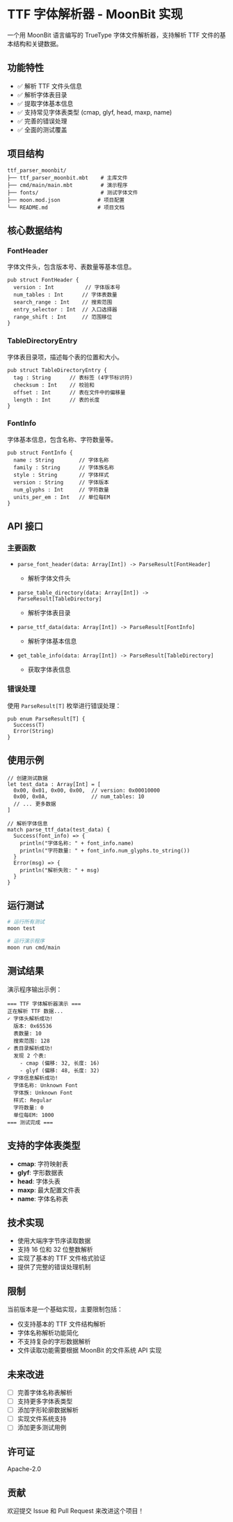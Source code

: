 # TTF 字体解析器 - MoonBit 实现

一个用 MoonBit 语言编写的 TrueType 字体文件解析器，支持解析 TTF 文件的基本结构和关键数据。

## 功能特性

- ✅ 解析 TTF 文件头信息
- ✅ 解析字体表目录
- ✅ 提取字体基本信息
- ✅ 支持常见字体表类型 (cmap, glyf, head, maxp, name)
- ✅ 完善的错误处理
- ✅ 全面的测试覆盖

## 项目结构

```
ttf_parser_moonbit/
├── ttf_parser_moonbit.mbt    # 主库文件
├── cmd/main/main.mbt         # 演示程序
├── fonts/                    # 测试字体文件
├── moon.mod.json            # 项目配置
└── README.md                # 项目文档
```

## 核心数据结构

### FontHeader
字体文件头，包含版本号、表数量等基本信息。

```moonbit
pub struct FontHeader {
  version : Int          // 字体版本号
  num_tables : Int      // 字体表数量
  search_range : Int    // 搜索范围
  entry_selector : Int  // 入口选择器
  range_shift : Int     // 范围移位
}
```

### TableDirectoryEntry
字体表目录项，描述每个表的位置和大小。

```moonbit
pub struct TableDirectoryEntry {
  tag : String      // 表标签 (4字节标识符)
  checksum : Int    // 校验和
  offset : Int      // 表在文件中的偏移量
  length : Int      // 表的长度
}
```

### FontInfo
字体基本信息，包含名称、字符数量等。

```moonbit
pub struct FontInfo {
  name : String        // 字体名称
  family : String      // 字体族名称
  style : String       // 字体样式
  version : String     // 字体版本
  num_glyphs : Int     // 字符数量
  units_per_em : Int   // 单位每EM
}
```

## API 接口

### 主要函数

- `parse_font_header(data: Array[Int]) -> ParseResult[FontHeader]`
  - 解析字体文件头

- `parse_table_directory(data: Array[Int]) -> ParseResult[TableDirectory]`
  - 解析字体表目录

- `parse_ttf_data(data: Array[Int]) -> ParseResult[FontInfo]`
  - 解析字体基本信息

- `get_table_info(data: Array[Int]) -> ParseResult[TableDirectory]`
  - 获取字体表信息

### 错误处理

使用 `ParseResult[T]` 枚举进行错误处理：

```moonbit
pub enum ParseResult[T] {
  Success(T)
  Error(String)
}
```

## 使用示例

```moonbit
// 创建测试数据
let test_data : Array[Int] = [
  0x00, 0x01, 0x00, 0x00,  // version: 0x00010000
  0x00, 0x0A,              // num_tables: 10
  // ... 更多数据
]

// 解析字体信息
match parse_ttf_data(test_data) {
  Success(font_info) => {
    println("字体名称: " + font_info.name)
    println("字符数量: " + font_info.num_glyphs.to_string())
  }
  Error(msg) => {
    println("解析失败: " + msg)
  }
}
```

## 运行测试

```bash
# 运行所有测试
moon test

# 运行演示程序
moon run cmd/main
```

## 测试结果

演示程序输出示例：

```
=== TTF 字体解析器演示 ===
正在解析 TTF 数据...
✓ 字体头解析成功!
  版本: 0x65536
  表数量: 10
  搜索范围: 128
✓ 表目录解析成功!
  发现 2 个表:
    - cmap (偏移: 32, 长度: 16)
    - glyf (偏移: 48, 长度: 32)
✓ 字体信息解析成功!
  字体名称: Unknown Font
  字体族: Unknown Font
  样式: Regular
  字符数量: 0
  单位每EM: 1000
=== 测试完成 ===
```

## 支持的字体表类型

- **cmap**: 字符映射表
- **glyf**: 字形数据表
- **head**: 字体头表
- **maxp**: 最大配置文件表
- **name**: 字体名称表

## 技术实现

- 使用大端序字节序读取数据
- 支持 16 位和 32 位整数解析
- 实现了基本的 TTF 文件格式验证
- 提供了完整的错误处理机制

## 限制

当前版本是一个基础实现，主要限制包括：

- 仅支持基本的 TTF 文件结构解析
- 字体名称解析功能简化
- 不支持复杂的字形数据解析
- 文件读取功能需要根据 MoonBit 的文件系统 API 实现

## 未来改进

- [ ] 完善字体名称表解析
- [ ] 支持更多字体表类型
- [ ] 添加字形轮廓数据解析
- [ ] 实现文件系统支持
- [ ] 添加更多测试用例

## 许可证

Apache-2.0

## 贡献

欢迎提交 Issue 和 Pull Request 来改进这个项目！